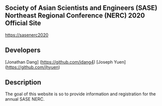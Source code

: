## Society of Asian Scientists and Engineers (SASE) Northeast Regional Conference (NERC) 2020 Official Site

[https://sasenerc2020](https://sasenerc2020)

## Developers
[Jonathan Dang] (https://github.com/jdang4)
[Joseph Yuen] (https://github.com/jhyuen)

## Description
The goal of this website is so to provide information and registration for the annual SASE NERC.

